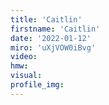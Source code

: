 ```yaml
--- 
title: 'Caitlin'
firstname: 'Caitlin'
date: '2022-01-12'
miro: 'uXjVOW0iBvg'
video: 
hmw: 
visual: 
profile_img: 
--- 
```

